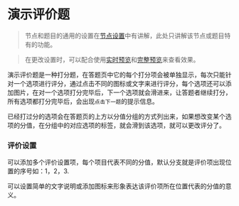 # 演示评价题

> 节点和题目的通用的设置在[节点设置](../node-setting/concept.md)中有讲解，此处只讲解该节点或题目特有的功能。

> 在更改设置时，可以配合使用[实时预览](../preview/realtime.md)和[完整预览](../preview/full.md)来查看效果。

演示评价题是一种打分题，在答题页中它的每个打分项会被单独显示，每次只能针对一个选项进行评分，通过点击不同的图标或文字来进行评分，每个选项还可以添加图片，在对一个选项打分完毕后，下一个选项就会滑进来，让答题者继续打分，所有选项都打分完毕后，会出现`点击下一题`的提示信息。

已经打过分的选项会在答题页的上方以分值分组的方式列出来，如果想改变某个选项的分值，在分组中的对应选项的标签，就会滑到该选项，就可以更改评分了。


### 评价设置

可以添加多个评价设置项，每个项目代表不同的分值，默认分支就是评价项出现位置的序号如：1，2，3.

可以设置简单的文字说明或添加图标来形象表达该评价项所在位置代表的分值的意义。


